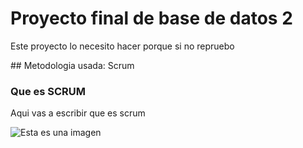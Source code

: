 # Proyecto final de base de datos 2
<p>Este proyecto lo necesito hacer porque si no repruebo</p>
## Metodologia usada: Scrum 

### Que es SCRUM 
Aqui vas a escribir que es scrum

![Esta es una imagen](https://oracleteamusa-images.s3.amazonaws.com/original/m348_oracle.png)
